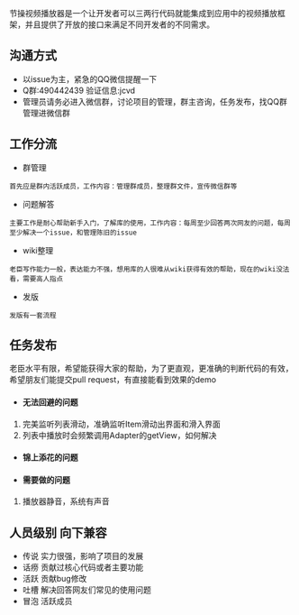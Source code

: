 节操视频播放器是一个让开发者可以三两行代码就能集成到应用中的视频播放框架，并且提供了开放的接口来满足不同开发者的不同需求。

## 沟通方式
* 以issue为主，紧急的QQ微信提醒一下
* Q群:490442439 验证信息:jcvd
* 管理员请务必进入微信群，讨论项目的管理，群主咨询，任务发布，找QQ群管理进微信群


## 工作分流

* 群管理

```
首先应是群内活跃成员，工作内容：管理群成员，整理群文件，宣传微信群等
```

* 问题解答

```
主要工作是耐心帮助新手入门，了解库的使用，工作内容：每周至少回答两次网友的问题，每周至少解决一个issue，和管理陈旧的issue

```

* wiki整理

```
老臣写作能力一般，表达能力不强，想用库的人很难从wiki获得有效的帮助，现在的wiki没法看，需要高人指点
```

* 发版

```
发版有一套流程
```


## 任务发布

老臣水平有限，希望能获得大家的帮助，为了更直观，更准确的判断代码的有效，希望朋友们能提交pull request，有直接能看到效果的demo

- #### 无法回避的问题
1. 完美监听列表滑动，准确监听Item滑动出界面和滑入界面
2. 列表中播放时会频繁调用Adapter的getView，如何解决

- #### 锦上添花的问题

- #### 需要做的问题
1. 播放器静音，系统有声音


## 人员级别 向下兼容

* 传说 实力很强，影响了项目的发展
* 话痨 贡献过核心代码或者主要功能
* 活跃 贡献bug修改
* 吐槽 解决回答网友们常见的使用问题
* 冒泡 活跃成员

